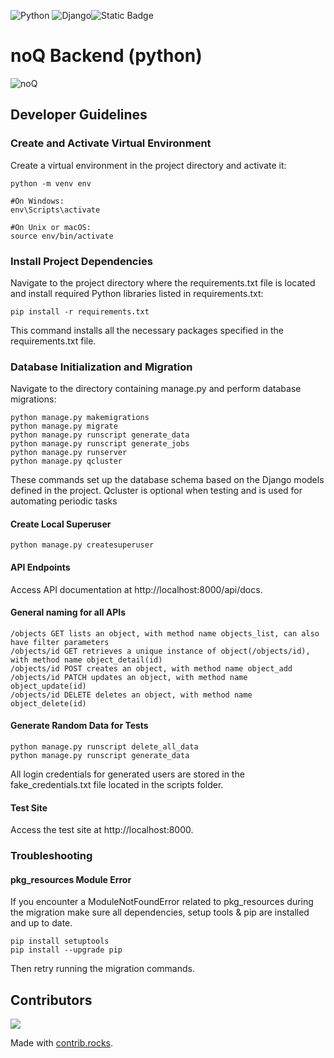 ![Python](https://img.shields.io/badge/python-3670A0?style=for-the-badge&logo=python&logoColor=ffdd54) ![Django](https://img.shields.io/badge/django-%23092E20.svg?style=for-the-badge&logo=django&logoColor=white)![Static Badge](https://img.shields.io/badge/Build-In_Progress-yellow?logo=github)


# noQ Backend (python)
![noQ](https://noq.nu/wp-content/uploads/2024/04/Logotyp_PNG-300x169.png)
## Developer Guidelines

### Create and Activate Virtual Environment
 Create a virtual environment in the project directory and activate it:
    
    python -m venv env
   
    #On Windows:
    env\Scripts\activate
   
    #On Unix or macOS:
    source env/bin/activate

### Install Project Dependencies
Navigate to the project directory where the requirements.txt file is located and install required Python libraries listed in requirements.txt:

    pip install -r requirements.txt
   
This command installs all the necessary packages specified in the requirements.txt file.

### Database Initialization and Migration
Navigate to the directory containing manage.py and perform database migrations:

    python manage.py makemigrations
    python manage.py migrate
    python manage.py runscript generate_data
    python manage.py runscript generate_jobs
    python manage.py runserver
    python manage.py qcluster

These commands set up the database schema based on the Django models defined in the project.
Qcluster is optional when testing and is used for automating periodic tasks

#### Create Local Superuser

    python manage.py createsuperuser
   
#### API Endpoints
Access API documentation at http://localhost:8000/api/docs.

#### General naming for all APIs
    
    /objects GET lists an object, with method name objects_list, can also have filter parameters
    /objects/id GET retrieves a unique instance of object(/objects/id), with method name object_detail(id)
    /objects/id POST creates an object, with method name object_add
    /objects/id PATCH updates an object, with method name object_update(id)
    /objects/id DELETE deletes an object, with method name object_delete(id)

#### Generate Random Data for Tests
    python manage.py runscript delete_all_data
    python manage.py runscript generate_data

All login credentials for generated users are stored in the fake_credentials.txt file located in the scripts folder.

#### Test Site
Access the test site at http://localhost:8000.


### Troubleshooting
#### pkg_resources Module Error
If you encounter a ModuleNotFoundError related to pkg_resources during the migration make sure all dependencies, setup tools & pip are installed and up to date.

    pip install setuptools
    pip install --upgrade pip

Then retry running the migration commands.

## Contributors
<a href="https://github.com/noQ-sweden/noq_backend_python/graphs/contributors">
    <img src="https://contrib.rocks/image?repo=noQ-sweden/noq_backend_python" />
</a>

Made with [contrib.rocks](https://contrib.rocks).
